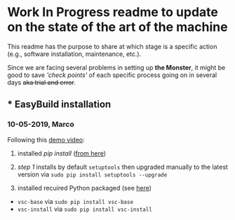 # **Work In Progress readme to update on the state of the art of the machine**

This readme has the purpose to share at which stage is a specific action (e.g., software installation, maintenance, etc.).

Since we are facing several problems in setting up **the Monster**, it might be good to save _'check points'_ of each specific process going on in several days ~~aka trial and error~~.

## * EasyBuild installation 

### 10-05-2019, Marco

Following this [demo video](https://easybuild.readthedocs.io/en/latest/demos/bootstrapping.html#demo-bootstrapping):

1. installed *pip install* ([from here](https://pip.pypa.io/en/stable/installing/))

2. *step 1* installs by default `setuptools` then upgraded manually to the latest version via `sudo pip install setuptools --upgrade`

3. installed recuired Python packaged (see [here](https://easybuild.readthedocs.io/en/latest/Installation.html#required-python-packages))
* `vsc-base` via `sudo pip install vsc-base`
* `vsc-install` via `sudo pip install vsc-install`

